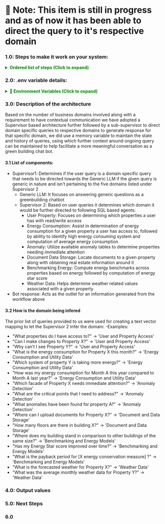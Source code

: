 # 🔴 Note: This item is still in progress and as of now it has been able to direct the query to it's respective domain 
### 1.0: Steps to make it work on your system:
<details>
   <summary style="color: green; font-weight: bold;">Ordered list of steps (Click to expand)</summary>
   <pre>
    <span>1. Please download the given folder</span>
    <span>2. Add a .env file with following variables to project folder listed below in section 2.0</span> 
    <span >3. Open a terminal and navigate to the project folder and execute: python AppLangGraphTooled.py </span>
   </pre>
</details>

### 2.0: .env variable details:
<details>
  <summary style="color: green; font-weight: bold;">🔐 Environment Variables (Click to expand)</summary>
  <pre>
  <span style="color: orange;">LANGSMITH_TRACING=true</span>
  <span style="color: red;">LANGSMITH_API_KEY=</span>
  <span style="color: red;">AZURE_OPENAI_API_KEY=</span>
  <span style="color: blue;">AZURE_OPENAI_ENDPOINT=https://msa-openai.openai.azure.com/</span>
  <span style="color: purple;">AZURE_OPENAI_DEPLOYMENT_NAME=gpt-4o</span>
  <span style="color: purple;">AZURE_OPENAI_API_VERSION=2023-12-01-preview</span>
  <span style="color: orange;">subapase_email=</span>
  <span style="color: orange;">subapase_password=</span>
  <span style="color: green;">SUPABASE_URL=</span>
  <span style="color: green;">SUPABASE_KEY=</span>
  </pre>
</details>

### 3.0: Description of the architecture
   Based on the number of business domains involved along with a requirement to have contextual communication we have adopted a Supervisor based architecture further followed by a sub-supervisor to direct domain specific queries to respective domains to generate response for that specific domain, we did use a memory variable to maintain the state and history of queries, using which further context around ongoing query can be maintained to help facilitate a more meaningful conversation as a green building chat bot. 
#### 3.1 List of components:
- Supervisor1: Determines if the user query is a domain specific query that needs to be directed towards the Generic LLM if the given query is generic in nature and isn’t pertaining to the five domains listed under Supervisor 2  
   - Generic LLM: It focuses on answering generic questions as a greenbuilding chatbot 
   - Supervisor 2: Based on user queries it determines which domain it would be further directed to following SQL based agents: 
      - User Property: Focuses on determining which properties a user has with read/write access 
      - Energy Consumption: Assist in determination of energy consumption for a given property a user has access to, followed by ability to identify high energy consuming system and computation of average energy consumption 
      - Anomaly: Utilize available anomaly tables to determine properties needing immediate attention 
      - Document Data Storage: Locate documents to a given property along with obtaining real estate information around it 
      - Benchmarking Energy: Compute energy benchmarks across properties based on energy followed by computation of energy star score 
      - Weather Data: Helps determine weather related values associated with a given property 
- Bot response: Acts as the outlet for an information generated from the workflow above 
#### 3.2 How is the domain being infered
The prior list of queries provided to us were used for creating a text vector mapping to let the Supervisor 2 infer the domain:
-Examples:
   - "What properties do I have access to?" → 'User and Property Access'
   - "Can I make changes to Property X?" → 'User and Property Access'
   - "Why can’t I see Property Y?" → 'User and Property Access'
   - "What is the energy consumption for Property X this month?" → 'Energy Consumption and Utility Data'
   - "Which system of property Y is taking more energy?" → 'Energy Consumption and Utility Data'
   - "How was my energy consumption for Month A this year compared to Month A last year?" → 'Energy Consumption and Utility Data'
   - "Which facade of Property X needs immediate attention?" → 'Anomaly Detection'
   - "What are the critical points that I need to address?" → 'Anomaly Detection'
   - "What anomalies have been found for property A?" → 'Anomaly Detection'
   - "Where can I upload documents for Property X?" → 'Document and Data Storage'
   - "How many floors are there in building X?" → 'Document and Data Storage'
   - "Where does my building stand in comparison to other buildings of the same size?" → 'Benchmarking and Energy Models'
   - "Has my Energy Star score improved over time?" → 'Benchmarking and Energy Models'
   - "What is the payback period for [X energy conservation measure] ?" → 'Benchmarking and Energy Models'
   - "What is the forecasted weather for Property X?" → 'Weather Data'
   - "What was the average monthly weather data for Property Y?" → 'Weather Data'       

### 4.0: Output values

### 5.0: Next Steps

### 6.0


